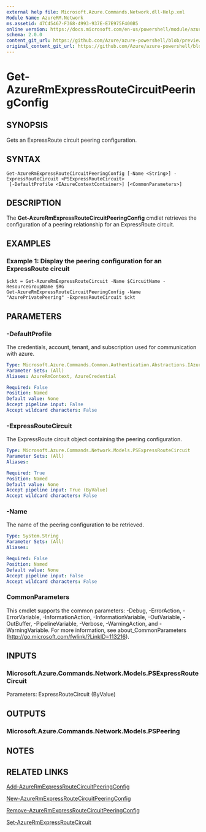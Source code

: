 ```yaml
---
external help file: Microsoft.Azure.Commands.Network.dll-Help.xml
Module Name: AzureRM.Network
ms.assetid: 47C45467-F368-4993-937E-E7E975F400B5
online version: https://docs.microsoft.com/en-us/powershell/module/azurerm.network/get-azurermexpressroutecircuitpeeringconfig
schema: 2.0.0
content_git_url: https://github.com/Azure/azure-powershell/blob/preview/src/ResourceManager/Network/Commands.Network/help/Get-AzureRmExpressRouteCircuitPeeringConfig.md
original_content_git_url: https://github.com/Azure/azure-powershell/blob/preview/src/ResourceManager/Network/Commands.Network/help/Get-AzureRmExpressRouteCircuitPeeringConfig.md
---
```


# Get-AzureRmExpressRouteCircuitPeeringConfig

## SYNOPSIS
Gets an ExpressRoute circuit peering configuration.

## SYNTAX

```
Get-AzureRmExpressRouteCircuitPeeringConfig [-Name <String>] -ExpressRouteCircuit <PSExpressRouteCircuit>
 [-DefaultProfile <IAzureContextContainer>] [<CommonParameters>]
```

## DESCRIPTION
The **Get-AzureRmExpressRouteCircuitPeeringConfig** cmdlet retrieves the configuration of a peering
relationship for an ExpressRoute circuit.

## EXAMPLES

### Example 1: Display the peering configuration for an ExpressRoute circuit
```
$ckt = Get-AzureRmExpressRouteCircuit -Name $CircuitName -ResourceGroupName $RG
Get-AzureRmExpressRouteCircuitPeeringConfig -Name "AzurePrivatePeering" -ExpressRouteCircuit $ckt
```

## PARAMETERS

### -DefaultProfile
The credentials, account, tenant, and subscription used for communication with azure.

```yaml
Type: Microsoft.Azure.Commands.Common.Authentication.Abstractions.IAzureContextContainer
Parameter Sets: (All)
Aliases: AzureRmContext, AzureCredential

Required: False
Position: Named
Default value: None
Accept pipeline input: False
Accept wildcard characters: False
```

### -ExpressRouteCircuit
The ExpressRoute circuit object containing the peering configuration.

```yaml
Type: Microsoft.Azure.Commands.Network.Models.PSExpressRouteCircuit
Parameter Sets: (All)
Aliases:

Required: True
Position: Named
Default value: None
Accept pipeline input: True (ByValue)
Accept wildcard characters: False
```

### -Name
The name of the peering configuration to be retrieved.

```yaml
Type: System.String
Parameter Sets: (All)
Aliases:

Required: False
Position: Named
Default value: None
Accept pipeline input: False
Accept wildcard characters: False
```

### CommonParameters
This cmdlet supports the common parameters: -Debug, -ErrorAction, -ErrorVariable, -InformationAction, -InformationVariable, -OutVariable, -OutBuffer, -PipelineVariable, -Verbose, -WarningAction, and -WarningVariable. For more information, see about_CommonParameters (http://go.microsoft.com/fwlink/?LinkID=113216).

## INPUTS

### Microsoft.Azure.Commands.Network.Models.PSExpressRouteCircuit
Parameters: ExpressRouteCircuit (ByValue)

## OUTPUTS

### Microsoft.Azure.Commands.Network.Models.PSPeering

## NOTES

## RELATED LINKS

[Add-AzureRmExpressRouteCircuitPeeringConfig](Add-AzureRmExpressRouteCircuitPeeringConfig.md)

[New-AzureRmExpressRouteCircuitPeeringConfig](New-AzureRmExpressRouteCircuitPeeringConfig.md)

[Remove-AzureRmExpressRouteCircuitPeeringConfig](Remove-AzureRmExpressRouteCircuitPeeringConfig.md)

[Set-AzureRmExpressRouteCircuit](Set-AzureRmExpressRouteCircuit.md)
